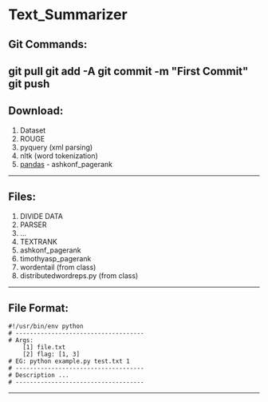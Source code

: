 # Text_Summarizer

Git Commands:
--------------
git pull
git add -A
git commit -m "First Commit"
git push
--------------

Download:
--------------
1. Dataset
2. ROUGE
3. pyquery (xml parsing)
4. nltk (word tokenization)
5. [pandas](http://pandas.pydata.org/) - ashkonf_pagerank
--------------

Files:
--------------
1. DIVIDE DATA
2. PARSER
3. ...
4. TEXTRANK
5. ashkonf_pagerank
6. timothyasp_pagerank
1. wordentail (from class)
2. distributedwordreps.py (from class)
--------------

File Format:
-------------
    #!/usr/bin/env python
    # ------------------------------------
    # Args:
        [1] file.txt
        [2] flag: [1, 3]
    # EG: python example.py test.txt 1
    # ------------------------------------
    # Description ...
    # ------------------------------------
-------------





